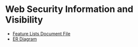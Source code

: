 # Web Security Information and Visibility 

- [Feature Lists Document File](https://docs.google.com/document/d/1pqlfvZNWzgtS451-pysLMvRblHEPqrhPvcxXQ96kzSQ/edit?usp=sharing)
- [ER Diagram](https://dbdiagram.io/d/web-security-information-and-visibility-689944d1dd90d178654ca0e5)
